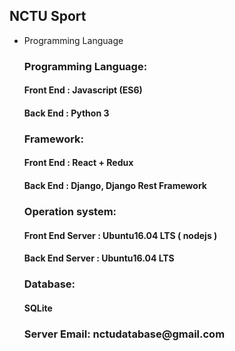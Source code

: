 <div>
  <h2> NCTU Sport </h2>
  <ul>
    <li>Programming Language</li>
  
  
  
  
  <div>
    <h3> Programming Language:</h3>
    <h4>Front End : Javascript (ES6)</h4>
    <h4>Back End : Python 3</h4>
  </div>
  <div>
    <h3>Framework:</h3>
    <h4>Front End : React + Redux</h4>
    <h4>Back End : Django, Django Rest Framework</h4>
  </div>
  <div>
    <h3>Operation system:</h3>
    <h4>Front End Server : Ubuntu16.04 LTS ( nodejs )</h4>
    <h4>Back End Server : Ubuntu16.04 LTS</h4>
  </div>
  <div>
    <h3>Database:</h3>
    <h4>SQLite</h4>
  </div>
  <div>
    <h3>Server Email: nctudatabase@gmail.com</h3>
  </div>
